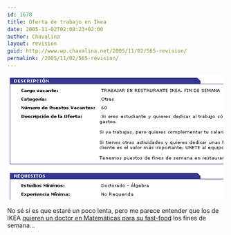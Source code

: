 ```yaml
---
id: 1678
title: Oferta de trabajo en Ikea
date: 2005-11-02T02:08:23+02:00
author: Chavalina
layout: revision
guid: http://www.wp.chavalina.net/2005/11/02/565-revision/
permalink: /2005/11/02/565-revision/
---
```

<p class="imgcentro">
  <img src="/imagenes/fotos/oferta-ikea.gif" alt="Se requiere doctor en &Aacute;lgebra para trabajo en el restaurante de IKEA en Murcia" />
</p>

No s&eacute; si es que estar&eacute; un poco lenta, pero me parece entender que los de IKEA <a href="http://www.infojobs.net/visualizar_oferta.ij/of_codigo=577451524536110631975015554685&palabra=" target="_blank">quieren un doctor en Matem&aacute;ticas para su fast-food</a> los fines de semana&#8230;
